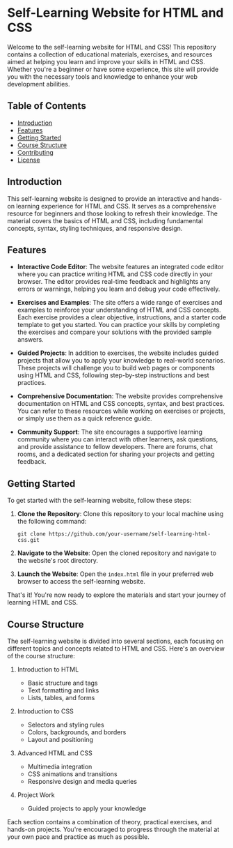 # Self-Learning Website for HTML and CSS

Welcome to the self-learning website for HTML and CSS! This repository contains a collection of educational materials, exercises, and resources aimed at helping you learn and improve your skills in HTML and CSS. Whether you're a beginner or have some experience, this site will provide you with the necessary tools and knowledge to enhance your web development abilities.

## Table of Contents
- [Introduction](#introduction)
- [Features](#features)
- [Getting Started](#getting-started)
- [Course Structure](#course-structure)
- [Contributing](#contributing)
- [License](#license)

## Introduction

This self-learning website is designed to provide an interactive and hands-on learning experience for HTML and CSS. It serves as a comprehensive resource for beginners and those looking to refresh their knowledge. The material covers the basics of HTML and CSS, including fundamental concepts, syntax, styling techniques, and responsive design.

## Features

- **Interactive Code Editor**: The website features an integrated code editor where you can practice writing HTML and CSS code directly in your browser. The editor provides real-time feedback and highlights any errors or warnings, helping you learn and debug your code effectively.

- **Exercises and Examples**: The site offers a wide range of exercises and examples to reinforce your understanding of HTML and CSS concepts. Each exercise provides a clear objective, instructions, and a starter code template to get you started. You can practice your skills by completing the exercises and compare your solutions with the provided sample answers.

- **Guided Projects**: In addition to exercises, the website includes guided projects that allow you to apply your knowledge to real-world scenarios. These projects will challenge you to build web pages or components using HTML and CSS, following step-by-step instructions and best practices.

- **Comprehensive Documentation**: The website provides comprehensive documentation on HTML and CSS concepts, syntax, and best practices. You can refer to these resources while working on exercises or projects, or simply use them as a quick reference guide.

- **Community Support**: The site encourages a supportive learning community where you can interact with other learners, ask questions, and provide assistance to fellow developers. There are forums, chat rooms, and a dedicated section for sharing your projects and getting feedback.

## Getting Started

To get started with the self-learning website, follow these steps:

1. **Clone the Repository**: Clone this repository to your local machine using the following command:
   ```
   git clone https://github.com/your-username/self-learning-html-css.git
   ```

2. **Navigate to the Website**: Open the cloned repository and navigate to the website's root directory.

3. **Launch the Website**: Open the `index.html` file in your preferred web browser to access the self-learning website.

That's it! You're now ready to explore the materials and start your journey of learning HTML and CSS.

## Course Structure

The self-learning website is divided into several sections, each focusing on different topics and concepts related to HTML and CSS. Here's an overview of the course structure:

1. Introduction to HTML
   - Basic structure and tags
   - Text formatting and links
   - Lists, tables, and forms

2. Introduction to CSS
   - Selectors and styling rules
   - Colors, backgrounds, and borders
   - Layout and positioning

3. Advanced HTML and CSS
   - Multimedia integration
   - CSS animations and transitions
   - Responsive design and media queries

4. Project Work
   - Guided projects to apply your knowledge

Each section contains a combination of theory, practical exercises, and hands-on projects. You're encouraged to progress through the material at your own pace and practice as much as possible.
